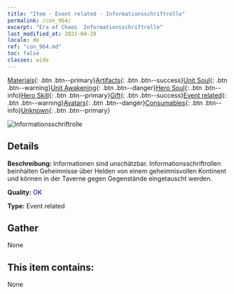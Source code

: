 ```yaml
---
title: "Item - Event related - Informationsschriftrolle"
permalink: /con_964/
excerpt: "Era of Chaos  Informationsschriftrolle"
last_modified_at: 2021-04-28
locale: de
ref: "con_964.md"
toc: false
classes: wide
---
```

 [Materials](/ItemsDE/){: .btn .btn--primary}[Artifacts](/ItemsDE/Artifacts/){: .btn .btn--success}[Unit Soul](/ItemsDE/UnitSoul/){: .btn .btn--warning}[Unit Awakening](/ItemsDE/UnitAwakening/){: .btn .btn--danger}[Hero Soul](/ItemsDE/HeroSoul/){: .btn .btn--info}[Hero Skill](/ItemsDE/HeroSkill/){: .btn .btn--primary}[Gift](/ItemsDE/Gift/){: .btn .btn--success}[Event related](/ItemsDE/Events/){: .btn .btn--warning}[Avatars](/ItemsDE/Avatars/){: .btn .btn--danger}[Consumables](/ItemsDE/Consumables/){: .btn .btn--info}[Unknown](/ItemsDE/Unknown/){: .btn .btn--primary}

 ![Informationsschriftrolle](/images/t/i_40900.png)

## Details
 **Beschreibung:** Informationen sind unschätzbar. Informationsschriftrollen beinhalten Geheimnisse über Helden von einem geheimnisvollen Kontinent und können in der Taverne gegen Gegenstände eingetauscht werden.

 **Quality:** <span style="color: #000080">OK</span>

 **Type:** Event related

## Gather

  None

## This item contains:

  None

